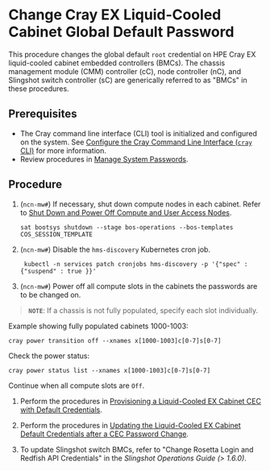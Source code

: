 # Change Cray EX Liquid-Cooled Cabinet Global Default Password

This procedure changes the global default `root` credential on HPE Cray EX
liquid-cooled cabinet embedded controllers (BMCs). The chassis management module
(CMM) controller (cC), node controller (nC), and Slingshot switch controller
(sC) are generically referred to as "BMCs" in these procedures.

## Prerequisites

- The Cray command line interface (CLI) tool is initialized and configured on the system. See [Configure the Cray Command Line Interface (`cray` CLI)](../configure_cray_cli.md) for more information.
- Review procedures in [Manage System Passwords](Manage_System_Passwords.md).

## Procedure

1. (`ncn-mw#`) If necessary, shut down compute nodes in each cabinet. Refer to [Shut Down and Power Off Compute and User Access Nodes](../power_management/Shut_Down_and_Power_Off_Compute_and_User_Access_Nodes.md).

   ```screen
   sat bootsys shutdown --stage bos-operations --bos-templates COS_SESSION_TEMPLATE
   ```

1. (`ncn-mw#`) Disable the `hms-discovery` Kubernetes cron job.

   ```screen
    kubectl -n services patch cronjobs hms-discovery -p '{"spec" : {"suspend" : true }}'
    ```

1. (`ncn-mw#`) Power off all compute slots in the cabinets the passwords are to be changed on.

  > **`NOTE`**: If a chassis is not fully populated, specify each slot individually.

   Example showing fully populated cabinets 1000-1003:

   ```screen
   cray power transition off --xnames x[1000-1003]c[0-7]s[0-7]
   ```

   Check the power status:

   ```screen
   cray power status list --xnames x[1000-1003]c[0-7]s[0-7]
   ```

   Continue when all compute slots are `Off`.

1. Perform the procedures in [Provisioning a Liquid-Cooled EX Cabinet CEC with Default Credentials](Provisioning_a_Liquid-Cooled_EX_Cabinet_CEC_with_Default_Credentials.md).

1. Perform the procedures in [Updating the Liquid-Cooled EX Cabinet Default Credentials after a CEC Password Change](Updating_the_Liquid-Cooled_EX_Cabinet_Default_Credentials_after_a_CEC_Password_Change.md).

1. To update Slingshot switch BMCs, refer to "Change Rosetta Login and Redfish API Credentials" in the *Slingshot Operations Guide (> 1.6.0)*.
